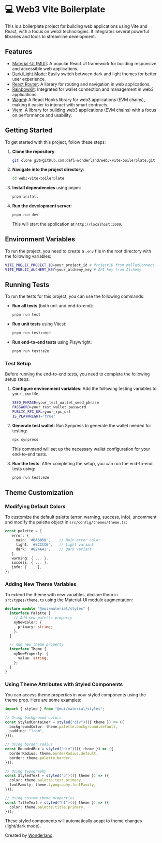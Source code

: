 # 💻 Web3 Vite Boilerplate

This is a boilerplate project for building web applications using Vite and React, with a focus on web3 technologies. It integrates several powerful libraries and tools to streamline development.

## Features

- [Material-UI (MUI)](https://mui.com/material-ui/getting-started/): A popular React UI framework for building responsive and accessible web applications.
- [Dark/Light Mode](https://mui.com/material-ui/customization/dark-mode/): Easily switch between dark and light themes for better user experience.
- [React Router](https://reactrouter.com/start/library/routing): A library for routing and navigation in web applications.
- [RainbowKit](https://www.rainbowkit.com/es-419/docs/installation): Integrated for wallet connection and management in web3 applications.
- [Wagmi](https://wagmi.sh/react/getting-started): A React Hooks library for web3 applications (EVM chains), making it easier to interact with smart contracts.
- [Viem](https://viem.sh/docs/getting-started): A library for building web3 applications (EVM chains) with a focus on performance and usability.

## Getting Started

To get started with this project, follow these steps:

1. **Clone the repository**:

   ```bash
   git clone git@github.com:defi-wonderland/web3-vite-boilerplate.git
   ```

2. **Navigate into the project directory**:

   ```bash
   cd web3-vite-boilerplate
   ```

3. **Install dependencies** using pnpm:

   ```bash
   pnpm install
   ```

4. **Run the development server**:
   ```bash
   pnpm run dev
   ```
   This will start the application at `http://localhost:3000`.

## Environment Variables

To run the project, you need to create a `.env` file in the root directory with the following variables:

```bash
VITE_PUBLIC_PROJECT_ID=your_project_id # ProjectID from WalletConnect
VITE_PUBLIC_ALCHEMY_KEY=your_alchemy_key # API key from Alchemy
```

## Running Tests

To run the tests for this project, you can use the following commands:

- **Run all tests** (both unit and end-to-end):

  ```bash
  pnpm run test
  ```

- **Run unit tests** using Vitest:

  ```bash
  pnpm run test:unit
  ```

- **Run end-to-end tests** using Playwright:
  ```bash
  pnpm run test:e2e
  ```

### Test Setup

Before running the end-to-end tests, you need to complete the following setup steps:

1. **Configure environment variables**: Add the following testing variables to your `.env` file:

   ```bash
   SEED_PHRASE=your_test_wallet_seed_phrase
   PASSWORD=your_test_wallet_password
   PUBLIC_RPC_URL=your_rpc_url
   IS_PLAYWRIGHT='true'
   ```

2. **Generate test wallet**: Run Synpress to generate the wallet needed for testing:

   ```bash
   npx synpress
   ```

   This command will set up the necessary wallet configuration for your end-to-end tests.

3. **Run the tests**: After completing the setup, you can run the end-to-end tests using:
   ```bash
   pnpm run test:e2e
   ```

## Theme Customization

### Modifying Default Colors

To customize the default palette (error, warning, success, info), uncomment and modify the palette object in `src/config/themes/theme.ts`:

```typescript
const palette = {
   error: {
     main: '#BA6B5D',    // Main error color
     light: '#ECCCC6',   // Light variant
     dark: '#824A41',    // Dark variant
   },
   warning: { ... },
   success: { ... },
   info: { ... },
};
```

### Adding New Theme Variables

To extend the theme with new variables, declare them in `src/types/theme.ts` using the Material-UI module augmentation:

```typescript
declare module "@mui/material/styles" {
  interface Palette {
    // Add new palette property
    myNewColor: {
      primary: string;
    };
  }

  // Add new theme property
  interface Theme {
    myNewProperty: {
      value: string;
    };
  }
}
```

### Using Theme Attributes with Styled Components

You can access theme properties in your styled components using the theme prop. Here are some examples:

```typescript
import { styled } from "@mui/material/styles";

// Using background colors
const StyledContainer = styled("div")(({ theme }) => ({
  backgroundColor: theme.palette.background.default,
  padding: "1rem",
}));

// Using border radius
const RoundedBox = styled("div")(({ theme }) => ({
  borderRadius: theme.borderRadius.default,
  border: theme.palette.border,
}));

// Using typography
const StyledText = styled("p")(({ theme }) => ({
  color: theme.palette.text.primary,
  fontFamily: theme.typography.fontFamily,
}));

// Using custom theme properties
const TitleText = styled("h1")(({ theme }) => ({
  color: theme.palette.title.primary,
}));
```

These styled components will automatically adapt to theme changes (light/dark mode).

Created by [Wonderland](https://defi.sucks).
